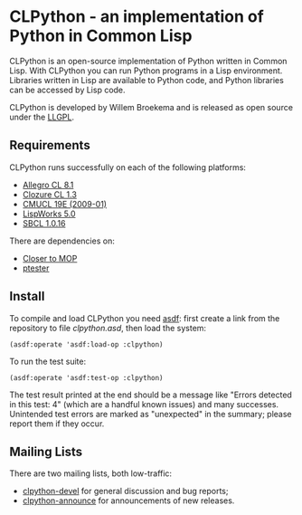 CLPython - an implementation of Python in Common Lisp
=====================================================

CLPython is an open-source implementation of Python written in Common Lisp.
With CLPython you can run Python programs in a Lisp environment. Libraries written
in Lisp are available to Python code, and Python libraries can be accessed by Lisp code.

CLPython is developed by Willem Broekema and is released as open source under the
[LLGPL](http://opensource.franz.com/preamble.html).

Requirements
------------

CLPython runs successfully on each of the following platforms:

* [Allegro CL 8.1](http://franz.com/products/allegrocl/)
* [Clozure CL 1.3](http://clozure.com/clozurecl.html)
* [CMUCL 19E (2009-01)](http://www.cons.org/cmucl/)
* [LispWorks 5.0](http://www.lispworks.com/)
* [SBCL 1.0.16](http://sbcl.sourceforge.net/)

There are dependencies on:

* [Closer to MOP](http://common-lisp.net/project/closer/closer-mop.html)
* [ptester](http://www.cliki.net/ptester)

Install
-------

To compile and load CLPython you need [asdf](http://www.cliki.net/asdf): first create a link from
the repository to file _clpython.asd_, then load the system:

    (asdf:operate 'asdf:load-op :clpython)

To run the test suite:

    (asdf:operate 'asdf:test-op :clpython)

The test result printed at the end should be a message like "Errors detected in this test: 4" (which
are a handful known issues) and many successes. Unintended test errors are marked as "unexpected"
in the summary; please report them if they occur.

Mailing Lists
-------------

There are two mailing lists, both low-traffic:

* [clpython-devel](http://common-lisp.net/cgi-bin/mailman/listinfo/clpython-devel) for general discussion and bug reports;
* [clpython-announce](http://common-lisp.net/cgi-bin/mailman/listinfo/clpython-announce) for announcements of new releases.
